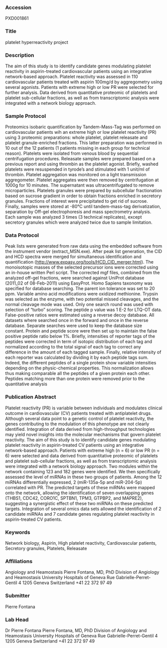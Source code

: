 ### Accession
PXD001861

### Title
platelet hyperreactivity project

### Description
The aim of this study is to identify candidate genes modulating platelet reactivity in aspirin-treated cardiovascular patients using an integrative network-based approach. Platelet reactivity was assessed in 110 cardiovascular patients treated with aspirin 100mg/d by aggregometry using several agonists. Patients with extreme high or low PR were selected for further analysis. Data derived from quantitative proteomic of platelets and platelet sub-cellular fractions, as well as from transcriptomic analysis were integrated with a network biology approach.

### Sample Protocol
Proteomics isobaric quantification by Tandem-Mass-Tag was performed on cardiovascular patients wih an extreme high or low platelet reactivity (PR) using 3 proteomic preparations: whole platelet, platelet releasate and platelet granule-enriched fractions. This latter preparation was performed in 10 out of the 12 patients (1 patients missing in each group for technical reason). Platelets were isolated from venous blood by sequential centrifugation procedures. Releasate samples were prepared based on a previous report and using thrombin as the platelet agonist. Briefly, washed platelets were resuspended in tyrode’s and stimulated with 1 unit/ml of thrombin. Platelet aggregation was monitored on a light transmission aggregometer. Platelet aggregates were then removed by centrifugation at 1000g for 10 minutes. The supernatant was ultracentrifugated to remove microparticles. Platelets granules were prepared by subcellular fractionation based on sucrose gradient in order to obtain fractions enriched in secretory granules. Fractions of interest were precipitated to get rid of sucrose. Finally, samples were stored at -80°C until tandem-mass-tag derivatization, separation by Off-gel electrophoresis and mass spectrometry analysis. Each sample was analyzed 3 times (3 technical replicates), except secretory granules which were analyzed twice due to sample limitation.

### Data Protocol
Peak lists were generated from raw data using the embedded software from the instrument vendor (extract_MSN.exe). After peak list generation, the CID and HCD spectra were merged for simultaneous identification and quantification (http://www.expasy.org/tools/HCD_CID_merger.html). The monoisotopic masses of the selected precursor ions were corrected using an in-house written Perl script. The corrected mgf files, combined from the analyzed off-gel fractions, were searched against UniProt database (2011_02 of 08-Feb-2011) using EasyProt. Homo Sapiens taxonomy was specified for database searching. The parent ion tolerance was set to 20 ppm. Variable amino acid modifications were oxidized methionine. Trypsin was selected as the enzyme, with two potential missed cleavages, and the normal cleavage mode was used. Only one search round was used with selection of “turbo” scoring. The peptide p value was 1 E-2 for LTQ-OT data. False-positive ratios were estimated using a reverse decoy database. All datasets where searched once in the forward and once in the reverse database. Separate searches were used to keep the database size constant. Protein and peptide score were then set up to maintain the false positive peptide ratio below 1%. Briefly, intensities of reporter tags of the peptides were corrected in term of isotopic distribution of each tag and normalized according to the total signal of each tag to correct any difference in the amount of each tagged sample. Finally, relative intensity of each reporter was calculated by dividing it by each peptide tags sum. Indeed, the different peptides of a single protein show variable intensities depending on the physic-chemical properties. This normalization allows thus making comparable all the peptides of a given protein each other. Peptides matching more than one protein were removed prior to the quantitative analysis

### Publication Abstract
Platelet reactivity (PR) is variable between individuals and modulates clinical outcome in cardiovascular (CV) patients treated with antiplatelet drugs. Although several data point to a genetic control of platelet reactivity, the genes contributing to the modulation of this phenotype are not clearly identified. Integration of data derived from high-throughput technologies may yield novel insights into the molecular mechanisms that govern platelet reactivity. The aim of this study is to identify candidate genes modulating platelet reactivity in aspirin-treated CV patients using an integrative network-based approach. Patients with extreme high (n = 6) or low PR (n = 6) were selected and data derived from quantitative proteomic of platelets and platelet sub-cellular fractions, as well as from transcriptomic analysis were integrated with a network biology approach. Two modules within the network containing 123 and 182 genes were identified. We then specifically assessed the level of miRNAs in these two groups of patients. Among the 12 miRNAs differentially expressed, 2 (miR-135a-5p and miR-204-5p) correlated with PR. The predicted targets of these miRNAs were mapped onto the network, allowing the identification of seven overlapping genes (THBS1, CDC42, CORO1C, SPTBN1, TPM3, GTPBP2, and MAPRE2), suggesting a synergistic effect of these two miRNAs on these predicted targets. Integration of several omics data sets allowed the identification of 2 candidate miRNAs and 7 candidate genes regulating platelet reactivity in aspirin-treated CV patients.

### Keywords
Network biology, Aspirin, High platelet reactivity, Cardiovascular patients, Secretory granules, Platelets, Releasate

### Affiliations
Angiology and Heamostasis
Pierre Fontana, MD, PhD Division of Angiology and Heamostasis University Hospitals of Geneva Rue Gabrielle-Perret-Gentil 4 1205 Geneva Switzerland +41 22 372 97 49

### Submitter
Pierre Fontana

### Lab Head
Dr Pierre Fontana
Pierre Fontana, MD, PhD Division of Angiology and Heamostasis University Hospitals of Geneva Rue Gabrielle-Perret-Gentil 4 1205 Geneva Switzerland +41 22 372 97 49


